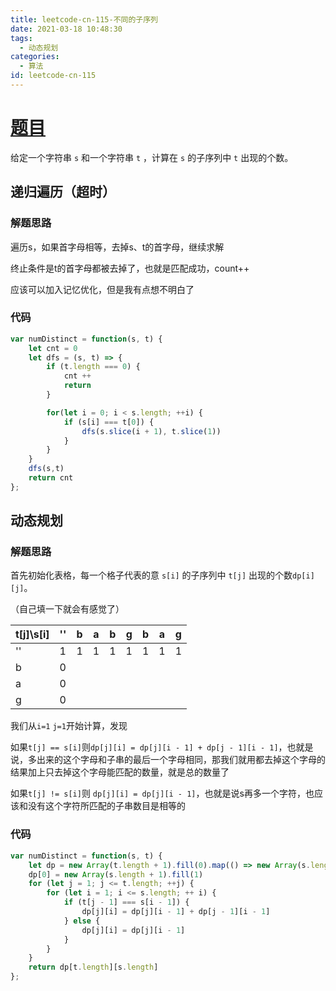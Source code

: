 ```yaml
---
title: leetcode-cn-115-不同的子序列
date: 2021-03-18 10:48:30
tags:
  - 动态规划
categories:
  - 算法
id: leetcode-cn-115
---
```


# [题目](https://leetcode-cn.com/problems/distinct-subsequences/)

给定一个字符串 `s` 和一个字符串 `t` ，计算在 `s` 的子序列中 `t` 出现的个数。

## 递归遍历（超时）

### 解题思路

遍历s，如果首字母相等，去掉s、t的首字母，继续求解

终止条件是t的首字母都被去掉了，也就是匹配成功，count++

应该可以加入记忆优化，但是我有点想不明白了

### 代码

```javascript
var numDistinct = function(s, t) {
    let cnt = 0
    let dfs = (s, t) => {
        if (t.length === 0) {
            cnt ++
            return
        }

        for(let i = 0; i < s.length; ++i) {
            if (s[i] === t[0]) {
                dfs(s.slice(i + 1), t.slice(1))
            }
        }
    }
    dfs(s,t)
    return cnt
};
```

## 动态规划

### 解题思路

首先初始化表格，每一个格子代表的意 `s[i]` 的子序列中 `t[j]` 出现的个数`dp[i][j]`。

（自己填一下就会有感觉了）

| t[j]\s[i] | ''   | b    | a    | b    | g    | b    | a    | g    |
| --------- | ---- | ---- | ---- | ---- | ---- | ---- | ---- | ---- |
| ''        | 1    | 1    | 1    | 1    | 1    | 1    | 1    | 1    |
| b         | 0    |      |      |      |      |      |      |      |
| a         | 0    |      |      |      |      |      |      |      |
| g         | 0    |      |      |      |      |      |      |      |

我们从`i=1` `j=1`开始计算，发现

如果`t[j] == s[i]`则`dp[j][i] = dp[j][i - 1] + dp[j - 1][i - 1]`，也就是说，多出来的这个字母和子串的最后一个字母相同，那我们就用都去掉这个字母的结果加上只去掉这个字母能匹配的数量，就是总的数量了

如果`t[j] != s[i]`则 `dp[j][i] = dp[j][i - 1]`，也就是说s再多一个字符，也应该和没有这个字符所匹配的子串数目是相等的

### 代码

```javascript
var numDistinct = function(s, t) {
    let dp = new Array(t.length + 1).fill(0).map(() => new Array(s.length + 1).fill(0))
    dp[0] = new Array(s.length + 1).fill(1)
    for (let j = 1; j <= t.length; ++j) {
        for (let i = 1; i <= s.length; ++ i) {
            if (t[j - 1] === s[i - 1]) {
                dp[j][i] = dp[j][i - 1] + dp[j - 1][i - 1]
            } else {
                dp[j][i] = dp[j][i - 1]
            }
        }
    }
    return dp[t.length][s.length]
};
```
